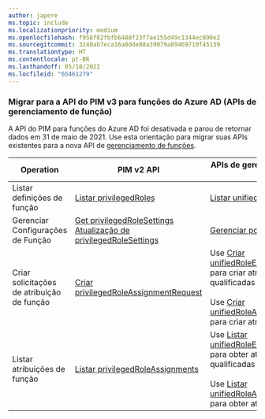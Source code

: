 ```yaml
---
author: japere
ms.topic: include
ms.localizationpriority: medium
ms.openlocfilehash: f956f82fbfb6488f23f7ae155d49c1344ec890e2
ms.sourcegitcommit: 3240ab7eca16a0dde88a39079a89469710f45139
ms.translationtype: HT
ms.contentlocale: pt-BR
ms.lasthandoff: 05/18/2022
ms.locfileid: "65461279"
---
```

<!-- markdownlint-disable MD041-->

### <a name="migrate-to-pim-v3-api-for-azure-ad-roles-role-management-apis"></a>Migrar para a API do PIM v3 para funções do Azure AD (APIs de gerenciamento de função)

A API do PIM para funções do Azure AD foi desativada e parou de retornar dados em 31 de maio de 2021. Use esta orientação para migrar suas APIs existentes para a nova API de [gerenciamento de funções](/graph/api/resources/privilegedidentitymanagementv3-overview.md?view=graph-rest-beta&preserve-view=true).

| Operation | PIM v2 API | APIs de gerenciamento de funções (PIM v3) |
| --------- | ------------ | -------------- |
| Listar definições de função | [Listar privilegedRoles](/graph/api/privilegedrole-list) | [Listar unifiedRoleDefinitions](/graph/api/rbacapplication-list-roledefinitions) |
| Gerenciar Configurações de Função | [Get privilegedRoleSettings](/graph/api/privilegedrolesettings-get)<br/>[Atualização de privilegedRoleSettings](/graph/api/privilegedrolesettings-update) | [Gerenciar políticas](/graph/api/policyroot-list-rolemanagementpolicies)
| Criar solicitações de atribuição de função | [Criar privilegedRoleAssignmentRequest](/graph/api/privilegedroleassignmentrequest-post) | Use [Criar unifiedRoleEligibilityScheduleRequest](/graph/api/rbacapplication-post-roleeligibilityschedulerequests) para criar atribuições de função qualificadas<br/><br/>Use [Criar unifiedRoleAssignmentScheduleRequest](/graph/api/rbacapplication-post-roleassignmentschedulerequests) para criar atribuições de função ativas |
| Listar atribuições de função | [Listar privilegedRoleAssignments](/graph/api/privilegedroleassignment-list) | Use [Listar unifiedRoleEligibilityScheduleInstances](/graph/api/rbacapplication-list-roleeligibilityscheduleinstances) para obter atribuições de função qualificadas<br/><br/>Use [Listar unifiedRoleAssignmentScheduleInstances](/graph/api/rbacapplication-list-roleassignmentscheduleinstances) para obter atribuições de função ativas |